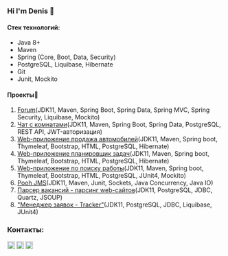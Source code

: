 ### Hi I'm Denis 👋


#### Стек технологий:
* Java 8+ 
* Maven
* Spring (Core, Boot, Data, Security)
* PostgreSQL, Liquibase, Hibernate
* Git
* Junit, Mockito


#### Проекты:open_file_folder:
1. [Forum](https://github.com/denvoiten/job4j_forum)(JDK11, Maven, Spring Boot, Spring Data, Spring MVC, Spring Security, Liquibase, Mockito)
2. [Чат с комнатами](https://github.com/denvoiten/job4j_chat)(JDK11, Maven, Spring Boot, Spring Data, PostgreSQL, REST API, JWT-авторизация)
2. [Web-приложение продажа автомобилей](https://github.com/denvoiten/cars)(JDK11, Maven, Spring boot, Thymeleaf, Bootstrap, HTML, PostgreSQL, Hibernate)
3. [Web-приложение планировщик задач](https://github.com/denvoiten/job4j_todo)(JDK11, Maven, Spring boot, Thymeleaf, Bootstrap, HTML, PostgreSQL, Hibernate)
4. [Web-приложение по поиску работы](https://github.com/denvoiten/job4j_dreamjob)(JDK11, Maven, Spring boot, Thymeleaf, Bootstrap, HTML, PostgreSQL, JUnit4, Mockito)
5. [Pooh JMS](https://github.com/denvoiten/job4j_pooh)(JDK11, Maven, Junit, Sockets, Java Concurrency, Java IO)
6. [Парсер вакансий - парсинг web-сайтов](https://github.com/denvoiten/job4j_grabber)(JDK11, PostgreSQL, JDBC, Quartz, JSOUP)
7. ["Менеджер заявок - Tracker"](https://github.com/denvoiten/tracker)(JDK11, PostgreSQL, JDBC, Liquibase, JUnit4)

### Контакты:
[<img align="left" alt="telegram" width="18px" src="https://cdn.jsdelivr.net/npm/simple-icons@3.3.0/icons/telegram.svg" />][telegram]
[<img align="left" alt="gmail" width="18px" src="https://cdn.jsdelivr.net/npm/simple-icons@3.3.0/icons/gmail.svg" />][gmail]
[<img align="left" alt="LinkedIn" width="18px" src="https://cdn.jsdelivr.net/npm/simple-icons@v3/icons/linkedin.svg" />][linkedin]


[telegram]: https://t.me/GrokDen
[gmail]: mailto:den.voiten@gmail.com
[linkedin]: https://www.linkedin.com/in/denis-voytenko-585488117/

